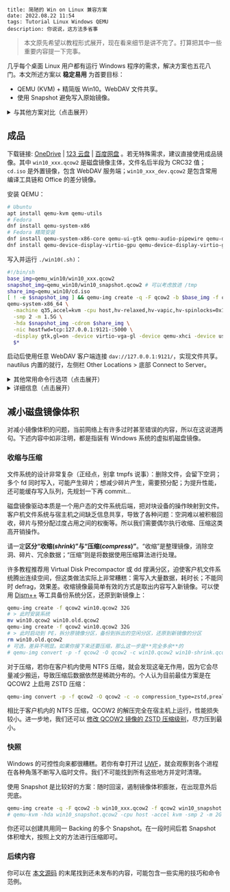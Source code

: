 ```
title: 简陋的 Win on Linux 兼容方案
date: 2022.08.22 11:54
tags: Tutorial Linux Windows QEMU
description: 你说说，这方法多省事
```

> 本文原先希望以教程形式展开，现在看来细节是讲不完了。打算把其中一些重要内容提一下完事。

几乎每个桌面 Linux 用户都有运行 Windows 程序的需求，解决方案也五花八门。本文所述方案以 **稳定易用** 为首要目标：

- QEMU (KVM) + 精简版 Win10。WebDAV 文件共享。
- 使用 Snapshot 避免写入原始镜像。

<details>
<summary>与其他方案对比（点击展开）</summary>

对比 Wine：

- Wine 性能好；本方案图形性能较弱。
- 本方案较为通用，可在各种硬件、内核、发行版下运行；Wine 对环境要求较多。
- 本方案几乎无需维护，一劳永逸；Wine 有时需为特定应用作出调整，**存在紧急情况下新应用无法运行的尴尬**。

对比其他虚拟机：

- VitrualBox 图形性能略好，但需额外加载内核模块；本方案使用 KVM，更稳定。
- ESXi 综合性能较好，但安装繁琐，收费；本方案安装简便，除 Windows 本身外完全开源。
- 本方案中 QCOW2 磁盘镜像支持 ZSTD 压缩，体积小（当前为 `1.33 GiB`）。

</details>

## 成品

下载链接: [OneDrive](https://1drv.ms/u/s!AndLPYbx5v06kh_hMRzLhgoTqOvN) | [123 云盘](https://www.123pan.com/s/SfI0Vv-yDEhd) | [百度网盘](https://pan.baidu.com/s/1M0zD537bNU5i78pcIyYk_w) 。若无特殊需求，建议直接使用成品镜像。其中 `win10_xxx.qcow2` 是磁盘镜像主体，文件名后半段为 CRC32 值；`cd.iso` 是外置镜像，包含 WebDAV 服务端；`win10_xxx_dev.qcow2` 是包含常用编译工具链和 Office 的差分镜像。

安装 QEMU：

```sh
# Ubuntu
apt install qemu-kvm qemu-utils
# Fedora
dnf install qemu-system-x86
# Fedora 精简安装
dnf install qemu-system-x86-core qemu-ui-gtk qemu-audio-pipewire qemu-device-usb-host qemu-img
dnf install qemu-device-display-virtio-gpu qemu-device-display-virtio-gpu-gl qemu-device-display-virtio-vga qemu-device-display-virtio-vga-gl
```

写入并运行 `./win10(.sh)`：

```sh
#!/bin/sh
base_img=qemu_win10/win10_xxx.qcow2
snapshot_img=qemu_win10/win10_snapshot.qcow2 # 可以考虑放进 /tmp
share_img=qemu_win10/cd.iso
[ ! -e $snapshot_img ] && qemu-img create -q -F qcow2 -b $base_img -f qcow2 $snapshot_img
qemu-system-x86_64 \
  -machine q35,accel=kvm -cpu host,hv-relaxed,hv-vapic,hv-spinlocks=0x1fff,hv-vpindex,hv-time,hv-synic,hv-stimer -rtc base=localtime \
  -smp 2 -m 1.5G \
  -hda $snapshot_img -cdrom $share_img \
  -nic hostfwd=tcp:127.0.0.1:9121-:5000 \
  -display gtk,gl=on -device virtio-vga-gl -device qemu-xhci -device usb-tablet \
  $*
```

启动后使用任意 WebDAV 客户端连接 `dav://127.0.0.1:9121/`，实现文件共享。nautilus 内置的就行，左侧栏 Other Locations > 底部 Connect to Server。

<details>
<summary>其他常用命令行选项（点击展开）</summary>

```sh
# USB 直通（使用 lsusb 获取两个 id）
-device usb-host,vendorid=0x0000,productid=0x1111
# 音频支持
-audiodev pipewire,id=pw0 -device usb-audio,audiodev=pw0
# 也许可以少点东西，没必要
-no-user-config -nodefaults
```

</details>

<details>
<summary>详细信息（点击展开）</summary>

- 集成常用运行库和精简版输入法。自定义内容建议写入外置镜像。
- 未激活，个人认为不影响使用。
- 默认 Administrator 用户，禁用几乎所有安全功能，强制自动登录。
- 制作于 QEMU 6.2，经测试 8.2 可用，之后应该也没问题。
- 如何自动修改 DPI 和屏幕分辨率：外置镜像中有示例代码。
- 为什么使用中文版系统：有些国内软件在非中文环境下会卡 Bug。也许可以换用 Tiny10。
- 为什么不使用 virt-manager：本文同样适用，只是个人认为直接使用 QEMU 更便捷。

磁盘镜像更新日志：

- `20221002(a58fd75e)`：进一步提升 ZSTD 压缩等级，减小体积。
- `20221001(8b8db6b9)`：统一资源管理器列布局；消除开始菜单最近添加提示；恢复系统属性信息到原版。
- `20220904(d936163a)`：修复输入法无法输入全角符号(原帖 84 楼)；消除 IE 主页破坏提示。

鸣谢：

- [Windows 10 三杰版 LTSB 2016 SE ...](http://wuyou.net/forum.php?mod=viewthread&tid=411792)
- [搜狗五笔输入法 v5.2 ...](http://wuyou.net/forum.php?mod=viewthread&tid=428671)
- [sigoden / dufs - GitHub](https://github.com/sigoden/dufs)
- [Improving the Performance ... QEMU](https://leduccc.medium.com/improving-the-performance-of-a-windows-10-guest-on-qemu-a5b3f54d9cf5)

</details>

## 减小磁盘镜像体积

对减小镜像体积的问题，当前网络上有许多过时甚至错误的内容，所以在这说道两句。下述内容中如非注明，都是指装有 Windows 系统的虚拟机磁盘镜像。

### 收缩与压缩

文件系统的设计非常复杂（正经点，别拿 tmpfs 说事）：删除文件，会留下空洞；多个 fd 同时写入，可能产生碎片；想减少碎片产生，需要预分配；为提升性能，还可能缓存写入队列，先规划一下再 commit...

磁盘镜像驱动本质是一个用户态的文件系统后端，把对块设备的操作映射到文件。客户机文件系统与宿主机之间缺乏信息共享，导致了各种问题：空洞难以被积极回收，碎片与预分配过度占用之间的权衡等。所以我们需要偶尔执行收缩、压缩这类高开销操作。

请一定**区分“收缩(_shrink_)”与“压缩(_compress_)”**。“收缩”是整理镜像，消除空洞、碎片、冗余数据；“压缩”则是将数据使用压缩算法进行处理。

许多教程推荐用 Virtual Disk Precompactor 或 dd 撑满分区，迫使客户机文件系统腾出连续空间，但这类做法实际上非常糟糕：需写入大量数据，耗时长；不能同时 defrag，效果差。收缩镜像最简单有效的方式是取出内容写入新镜像。可以使用 [Dism++](http://dism.cf) 等工具备份系统分区，还原到新镜像上：

```sh
qemu-img create -f qcow2 win10.qcow2 32G
# > 此时安装系统
mv win10.qcow2 win10.old.qcow2
qemu-img create -f qcow2 win10.qcow2 32G
# > 此时启动到 PE，拆分原镜像分区，备份到拆出的空闲分区，还原到新镜像的分区
rm win10.old.qcow2
# 可选，差异不明显。如果你接下来还要压缩，那么这一步是**完全多余**的
# qemu-img convert -p -f qcow2 -O qcow2 -c win10.qcow2 win10-shrink.qcow2
```

对于压缩，若你在客户机内使用 NTFS 压缩，就会发现这毫无作用，因为它会尽量减少搬运，导致压缩后数据依然是稀疏分布的。个人认为目前最佳方案是在 QCOW2 上启用 ZSTD 压缩：

```sh
qemu-img convert -p -f qcow2 -O qcow2 -c -o compression_type=zstd,preallocation=off win10.qcow2 win10-zstd.qcow2
```

相比于客户机内的 NTFS 压缩，QCOW2 的解压完全在宿主机上运行，性能损失较小。进一步地，我们还可以 [修改 QCOW2 镜像的 ZSTD 压缩级别](/./post/202206112353)，尽力压到最小。

### 快照

Windows 的可控性向来都很糟糕。若你有幸打开过 [UWF](https://learn.microsoft.com/en-us/windows-hardware/customize/enterprise/unified-write-filter)，就会观察到各个进程在各种角落不断写入临时文件。我们不可能找到所有这些地方并定时清理。

使用 Snapshot 是比较好的方案：随时回滚，遏制镜像体积膨胀，在出现意外后兜底。

```sh
qemu-img create -q -F qcow2 -b win10_xxx.qcow2 -f qcow2 win10_snapshot.qcow2
# qemu-kvm -hda win10_snapshot.qcow2 -cpu host -accel kvm -smp 2 -m 2G
```

你还可以创建共用同一 Backing 的多个 Snapshot。在一段时间后若 Snapshot 体积增大，按照上文的方法进行压缩即可。

### 后续内容

你可以在 [本文源码](https://github.com/kkocdko/kblog/blob/master/source/posts/20220822-1154%20%E7%AE%80%E9%99%8B%E7%9A%84%20Win%20on%20Linux%20%E5%85%BC%E5%AE%B9%E6%96%B9%E6%A1%88.md?plain=1) 的末尾找到还未发布的内容，可能包含一些实用的技巧和命令范例。

<!--

Remove redundant display configs: `HKLM\SYSTEM\ControlSet001\Control\GraphicsDrivers\Configuration\MSBDD...`

```reg
Windows Registry Editor Version 5.00

; Screen resolution (device name may be different)
[HKEY_LOCAL_MACHINE\SYSTEM\CurrentControlSet\Control\GraphicsDrivers\Configuration\MSBDD_RHT12...(device name)\00]
"PrimSurfSize.cx"=dword:00000780
"PrimSurfSize.cy"=dword:00000438

; DPI scale (https://docs.microsoft.com/en-us/windows-hardware/manufacture/desktop/dpi-related-apis-and-registry-settings)
[HKEY_CURRENT_USER\Control Panel\Desktop]
"LogPixels"=dword:00000078
"Win8DpiScaling"=dword:00000001

; Force auto login
[HKEY_LOCAL_MACHINE\SOFTWARE\Microsoft\Windows NT\CurrentVersion\Winlogon]
"DefaultUserName"="Administrator"
"DefaultPassword"=""
"AutoAdminLogon"="1"
"ForceAutoLogon"=dword:00000001
"ForceUnlockLogon"=dword:00000001

; Disable startup delay
[HKEY_CURRENT_USER\SOFTWARE\Microsoft\Windows\CurrentVersion\Explorer\Serialize]
"StartupDelayInMSec"=dword:00000000
```

```batch
if exist %temp%\custom_startup_first_run goto run_every_login
echo. > %temp%\custom_startup_first_run

:run_only_once

:: Disable by default
:: goto run_every_login

:: Change DPI to 125%
reg add "HKCU\Control Panel\Desktop" /v LogPixels /t REG_DWORD /d 0x00000078 /f
reg add "HKCU\Control Panel\Desktop" /v Win8DpiScaling /t REG_DWORD /d 0x00000001 /f

:: Change screen resolution to 1920 x 1080
for /f "delims=" %%i in ('reg query "HKLM\SYSTEM\CurrentControlSet\Control\GraphicsDrivers\Configuration"') do (
  reg add "%%i\00" /v PrimSurfSize.cx /t REG_DWORD /d 0x00000780 /f
  reg add "%%i\00" /v PrimSurfSize.cy /t REG_DWORD /d 0x00000438 /f
)

:: Logoff to apply changes
logoff

:run_every_login

cd /d %userprofile%\downloads
start "" %cd%
%~dp0dufs.exe -A
```

```sh
genisoimage -joliet-long -no-pad -o share.iso ./share
upx --ultra-brute --best -f -o ./dufs.upx.exe ./dufs.exe
qemu-img create -f qcow2 win10.qcow2 32G
qemu-img convert -p -f qcow2 -O qcow2 -c -o compression_type=zstd,preallocation=off win10.qcow2 win10-zstd.qcow2
qemu-img-zstd-x convert -p -B win10_a58fd75e.qcow2 -F qcow2 -f qcow2 -O qcow2 -c -o compression_type=zstd win10_dev.qcow2 win10_dev_2.qcow2

qemu-img create -q -F qcow2 -b win10.qcow2 -f qcow2 snapshot.qcow2
-device ?
-device bochs-display,?
-drive file=share.iso,media=cdrom
-cdrom /run/media/kkocdko/data/win/pkgs/WinPE/WePE_2.2_10-64.iso -boot order=d
-global kvm-pit.lost_tick_policy=delay -no-hpet -no-shutdown
refresh_rate=30
lsusb
```

https://qemu-devel.nongnu.narkive.com/zbCnHHR7/qcow2-deduplication

-->
